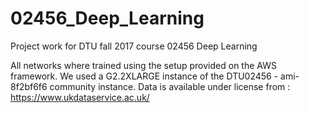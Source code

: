 # 02456_Deep_Learning
Project work for DTU fall 2017 course 02456 Deep Learning

All networks where trained using the setup provided on the AWS framework. We used a G2.2XLARGE instance of the DTU02456 - ami-8f2bf6f6 community instance. Data is available under license from : https://www.ukdataservice.ac.uk/
